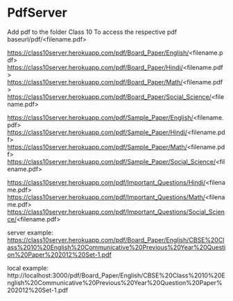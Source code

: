 # PdfServer

Add pdf to the folder Class 10
To access the respective pdf baseurl/pdf/<filename.pdf>

https://class10server.herokuapp.com/pdf/Board_Paper/English/<filename.pdf>
https://class10server.herokuapp.com/pdf/Board_Paper/Hindi/<filename.pdf>
https://class10server.herokuapp.com/pdf/Board_Paper/Math/<filename.pdf>
https://class10server.herokuapp.com/pdf/Board_Paper/Social_Science/<filename.pdf>

https://class10server.herokuapp.com/pdf/Sample_Paper/English/<filename.pdf>
https://class10server.herokuapp.com/pdf/Sample_Paper/Hindi/<filename.pdf>
https://class10server.herokuapp.com/pdf/Sample_Paper/Math/<filename.pdf>
https://class10server.herokuapp.com/pdf/Sample_Paper/Social_Science/<filename.pdf>

https://class10server.herokuapp.com/pdf/Important_Questions/Hindi/<filename.pdf>
https://class10server.herokuapp.com/pdf/Important_Questions/Math/<filename.pdf>
https://class10server.herokuapp.com/pdf/Important_Questions/Social_Science/<filename.pdf>

server example: https://class10server.herokuapp.com/pdf/Board_Paper/English/CBSE%20Class%2010%20English%20Communicative%20Previous%20Year%20Question%20Paper%202012%20Set-1.pdf

local example: http://localhost:3000/pdf/Board_Paper/English/CBSE%20Class%2010%20English%20Communicative%20Previous%20Year%20Question%20Paper%202012%20Set-1.pdf
